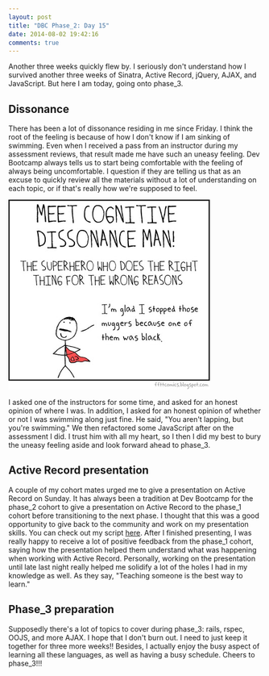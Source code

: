 ```yaml
---
layout: post
title: "DBC Phase_2: Day 15"
date: 2014-08-02 19:42:16
comments: true
---
```


Another three weeks quickly flew by. I seriously don't understand how I survived another three weeks of Sinatra, Active Record, jQuery, AJAX, and JavaScript. But here I am today, going onto phase_3.

## Dissonance

There has been a lot of dissonance residing in me since Friday. I think the root of the feeling is because of how I don't know if I am sinking of swimming. Even when I received a pass from an instructor during my assessment reviews, that result made me have such an uneasy feeling. Dev Bootcamp always tells us to start being comfortable with the feeling of always being uncomfortable. I question if they are telling us that as an excuse to quickly review all the materials without a lot of understanding on each topic, or if that's really how we're supposed to feel.

![alt text](/assets/img/dissonance.jpg "Cognitive dissonance man")

I asked one of the instructors for some time, and asked for an honest opinion of where I was. In addition, I asked for an honest opinion of whether or not I was swimming along just fine. He said, "You aren't lapping, but you're swimming." We then refactored some JavaScript after on the assessment I did. I trust him with all my heart, so I then I did my best to bury the uneasy feeling aside and look forward ahead to phase_3.

## Active Record presentation

A couple of my cohort mates urged me to give a presentation on Active Record on Sunday. It has always been a tradition at Dev Bootcamp for the phase_2 cohort to give a presentation on Active Record to the phase_1 cohort before transitioning to the next phase. I thought that this was a good opportunity to give back to the community and work on my presentation skills. You can check out my script [here](http://juliusjung.info/blog/2014/08/02/introduction-to-active-record/). After I finished presenting, I was really happy to receive a lot of positive feedback from the phase_1 cohort, saying how the presentation helped them understand what was happening when working with Active Record. Personally, working on the presentation until late last night really helped me solidify a lot of the holes I had in my knowledge as well. As they say, "Teaching someone is the best way to learn."

## Phase_3 preparation

Supposedly there's a lot of topics to cover during phase_3: rails, rspec, OOJS, and more AJAX. I hope that I don't burn out. I need to just keep it together for three more weeks!! Besides, I actually enjoy the busy aspect of learning all these languages, as well as having a busy schedule. Cheers to phase_3!!!